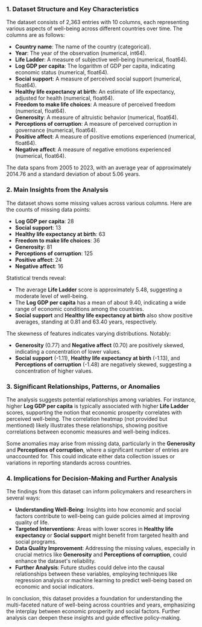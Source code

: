 ### 1. Dataset Structure and Key Characteristics

The dataset consists of 2,363 entries with 10 columns, each representing various aspects of well-being across different countries over time. The columns are as follows:

- **Country name**: The name of the country (categorical).
- **Year**: The year of the observation (numerical, int64).
- **Life Ladder**: A measure of subjective well-being (numerical, float64).
- **Log GDP per capita**: The logarithm of GDP per capita, indicating economic status (numerical, float64).
- **Social support**: A measure of perceived social support (numerical, float64).
- **Healthy life expectancy at birth**: An estimate of life expectancy, adjusted for health (numerical, float64).
- **Freedom to make life choices**: A measure of perceived freedom (numerical, float64).
- **Generosity**: A measure of altruistic behavior (numerical, float64).
- **Perceptions of corruption**: A measure of perceived corruption in governance (numerical, float64).
- **Positive affect**: A measure of positive emotions experienced (numerical, float64).
- **Negative affect**: A measure of negative emotions experienced (numerical, float64).

The data spans from 2005 to 2023, with an average year of approximately 2014.76 and a standard deviation of about 5.06 years.

### 2. Main Insights from the Analysis

The dataset shows some missing values across various columns. Here are the counts of missing data points:

- **Log GDP per capita**: 28
- **Social support**: 13
- **Healthy life expectancy at birth**: 63
- **Freedom to make life choices**: 36
- **Generosity**: 81
- **Perceptions of corruption**: 125
- **Positive affect**: 24
- **Negative affect**: 16

Statistical trends reveal:

- The average **Life Ladder** score is approximately 5.48, suggesting a moderate level of well-being.
- The **Log GDP per capita** has a mean of about 9.40, indicating a wide range of economic conditions among the countries.
- **Social support** and **Healthy life expectancy at birth** also show positive averages, standing at 0.81 and 63.40 years, respectively.

The skewness of features indicates varying distributions. Notably:

- **Generosity** (0.77) and **Negative affect** (0.70) are positively skewed, indicating a concentration of lower values.
- **Social support** (-1.11), **Healthy life expectancy at birth** (-1.13), and **Perceptions of corruption** (-1.48) are negatively skewed, suggesting a concentration of higher values.

### 3. Significant Relationships, Patterns, or Anomalies

The analysis suggests potential relationships among variables. For instance, higher **Log GDP per capita** is typically associated with higher **Life Ladder** scores, supporting the notion that economic prosperity correlates with perceived well-being. The correlation heatmap (not provided but mentioned) likely illustrates these relationships, showing positive correlations between economic measures and well-being indices.

Some anomalies may arise from missing data, particularly in the **Generosity** and **Perceptions of corruption**, where a significant number of entries are unaccounted for. This could indicate either data collection issues or variations in reporting standards across countries.

### 4. Implications for Decision-Making and Further Analysis

The findings from this dataset can inform policymakers and researchers in several ways:

- **Understanding Well-Being**: Insights into how economic and social factors contribute to well-being can guide policies aimed at improving quality of life.
- **Targeted Interventions**: Areas with lower scores in **Healthy life expectancy** or **Social support** might benefit from targeted health and social programs.
- **Data Quality Improvement**: Addressing the missing values, especially in crucial metrics like **Generosity** and **Perceptions of corruption**, could enhance the dataset's reliability.
- **Further Analysis**: Future studies could delve into the causal relationships between these variables, employing techniques like regression analysis or machine learning to predict well-being based on economic and social indicators.

In conclusion, this dataset provides a foundation for understanding the multi-faceted nature of well-being across countries and years, emphasizing the interplay between economic prosperity and social factors. Further analysis can deepen these insights and guide effective policy-making.
